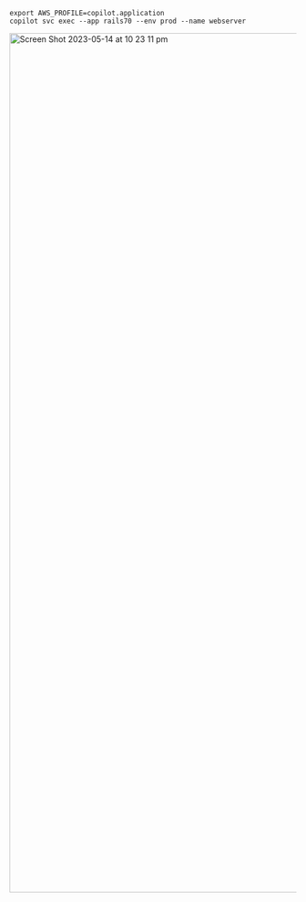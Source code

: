 ```
export AWS_PROFILE=copilot.application
copilot svc exec --app rails70 --env prod --name webserver
```
<img width="1506" alt="Screen Shot 2023-05-14 at 10 23 11 pm" src="https://github.com/build-with-aws-copilot/rails_docs/assets/129698988/c04623df-0fac-4e04-904f-581e87d0a67f">

